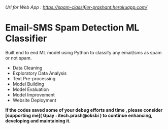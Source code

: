 ###### Url for Web App : https://spam-classifier-prashant.herokuapp.com/
# Email-SMS Spam Detection ML Classifier
Built end to end ML model using Python to classify any email/sms as spam or not spam.
 - Data Cleaning
 - Exploratory Data Analysis
 - Text Pre-processing
 - Model Building
 - Model Evaluation
 - Model Improvement
 - Website Deployment

**If the codes saved some of your debug efforts and time , please consider [supporting me]( Gpay : itech.prash@oksbi ) to continue enhancing, developing and maintaining it.**
